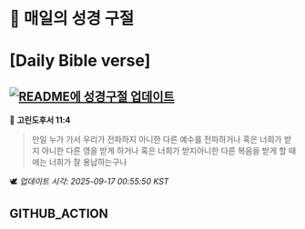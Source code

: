 # 🙏 매일의 성경 구절
# [Daily Bible verse]
## [![README에 성경구절 업데이트](https://github.com/DONGSUKA/first_test/actions/workflows/update-readme-bible.yml/badge.svg)](https://github.com/DONGSUKA/first_test/actions/workflows/update-readme-bible.yml)
<!-- START_BIBLE_VERSE -->
📖 **고린도후서 11:4**
> 만일 누가 가서 우리가 전파하지 아니한 다른 예수를 전파하거나 혹은 너희가 받지 아니한 다른 영을 받게 하거나 혹은 너희가 받지아니한 다른 복음을 받게 할 때에는 너희가 잘 용납하는구나

🕊️ _업데이트 시각: 2025-09-17 00:55:50 KST_
  <!-- END_BIBLE_VERSE -->
## GITHUB_ACTION
